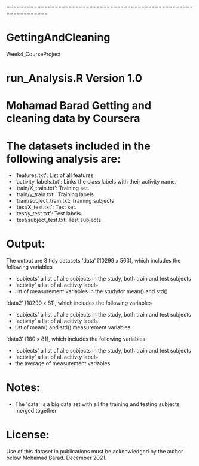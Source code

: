 ==================================================================
# GettingAndCleaning
Week4_CourseProject

run_Analysis.R
Version 1.0
==================================================================
Mohamad Barad
Getting and cleaning data by Coursera 
==================================================================

The datasets  included in the following analysis are:
=========================================
- 'features.txt': List of all features.
- 'activity_labels.txt': Links the class labels with their activity name.
- 'train/X_train.txt': Training set.
- 'train/y_train.txt': Training labels.
- 'train/subject_train.txt: Training subjects
- 'test/X_test.txt': Test set.
- 'test/y_test.txt': Test labels.
- 'test/subject_test.txt: Test subjects

Output: 
======
The output are 3 tidy datasets
'data' [10299 x 563], which includes the following variables 
- 'subjects' a list of alle subjects in the study, both train and test subjects
- 'activity' a list of all acitivty labels 
- list of measurement variables in the studyfor mean() and std()

'data2' [10299 x 81], which includes the following variables 
- 'subjects' a list of alle subjects in the study, both train and test subjects
- 'activity' a list of all acitivty labels 
- list of mean() and std() measurement variables

'data3' [180 x 81], which includes the following variables 
- 'subjects' a list of alle subjects in the study, both train and test subjects
- 'activity' a list of all acitivty labels 
- the average of measurement variables 
 

Notes: 
======
- The 'data' is a big data set with all the training and testing subjects merged together


License:
========
Use of this dataset in publications must be acknowledged by the author below
Mohamad Barad. December 2021.

